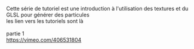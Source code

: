 Cette série de tutoriel est une introduction à l'utilisation des textures et du GLSL pour générer des particules
<br>les lien vers les tutoriels sont là
<br><br>partie 1
<br>https://vimeo.com/406531804
